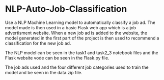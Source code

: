 # NLP-Auto-Job-Classification
Use a NLP Machine Learning model to automatically classify a job ad. The model made is then used in a basic Flask web app which is a job advertisment website.
When a new job ad is added to the website, the model generated in the first part of the project is then used to recommend a classification for the new job ad.


The NLP model can be seen in the task1 and task2_3 notebook files and the Flask website vode can be seen in the Flask.py file.

The job ads used and the four different job categories used to train the model and be seen in the data.zip file.
